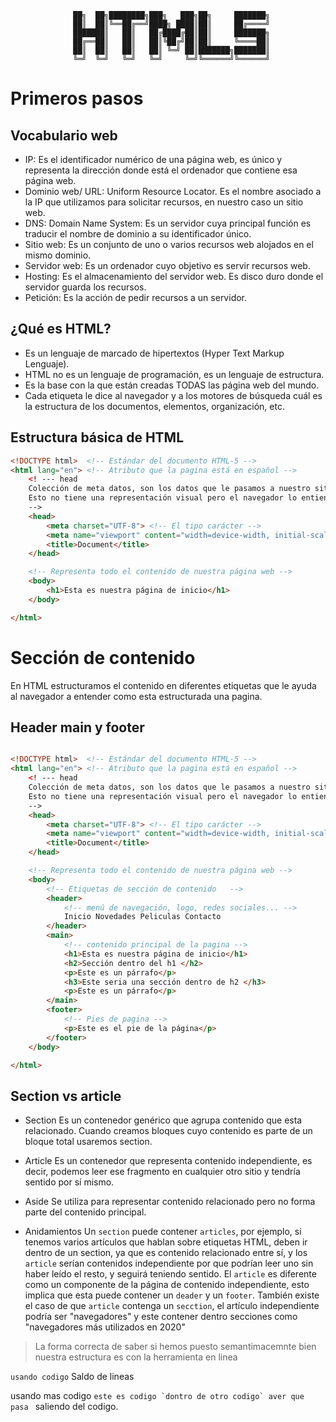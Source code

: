                   ██╗  ██╗████████╗███╗   ███╗██╗     ███████╗
                  ██║  ██║╚══██╔══╝████╗ ████║██║     ██╔════╝
                  ███████║   ██║   ██╔████╔██║██║     ███████╗
                  ██╔══██║   ██║   ██║╚██╔╝██║██║     ╚════██║
                  ██║  ██║   ██║   ██║ ╚═╝ ██║███████╗███████║
                  ╚═╝  ╚═╝   ╚═╝   ╚═╝     ╚═╝╚══════╝╚══════╝


# Primeros pasos

## Vocabulario web

- IP: Es el identificador numérico de una página web, es único y representa la dirección donde está el ordenador que contiene esa página web.
- Dominio web/ URL: Uniform Resource Locator. Es el nombre asociado a la IP que utilizamos para solicitar recursos, en nuestro caso un sitio web.
- DNS: Domain Name System: Es un servidor cuya principal función es traducir el nombre de dominio a su identificador único.
- Sitio web: Es un conjunto de uno o varios recursos web alojados en el mismo dominio.
- Servidor web: Es un ordenador cuyo objetivo es servir recursos web.
- Hosting: Es el almacenamiento del servidor web. Es disco duro donde el servidor guarda los recursos.
- Petición: Es la acción de pedir recursos a un servidor.

## ¿Qué es HTML?
- Es un lenguaje de marcado de hipertextos (Hyper Text Markup Lenguaje).
- HTML no es un lenguaje de programación, es un lenguaje de estructura.
- Es la base con la que están creadas TODAS las página web del mundo.
- Cada etiqueta le dice al navegador y a los motores de búsqueda cuál es la estructura de los documentos, elementos, organización, etc.

## Estructura básica de HTML
```html
<!DOCTYPE html>  <!-- Estándar del documento HTML-5 -->
<html lang="en"> <!-- Atributo que la pagina está en español -->
	<! --- head
	Colección de meta datos, son los datos que le pasamos a nuestro sitio web
	Esto no tiene una representación visual pero el navegador lo entiende
	-->
	<head>
		<meta charset="UTF-8"> <!-- El tipo carácter -->
		<meta name="viewport" content="width=device-width, initial-scale=1.0">
		<title>Document</title>
	</head>

	<!-- Representa todo el contenido de nuestra página web -->
	<body> 
		<h1>Esta es nuestra página de inicio</h1>
	</body>

</html>
```

# Sección de contenido

En HTML estructuramos el contenido en diferentes etiquetas que le ayuda al navegador a entender como esta estructurada una pagina.

## Header main y footer

```html

<!DOCTYPE html>  <!-- Estándar del documento HTML-5 -->
<html lang="en"> <!-- Atributo que la pagina está en español -->
	<! --- head
	Colección de meta datos, son los datos que le pasamos a nuestro sitio web
	Esto no tiene una representación visual pero el navegador lo entiende
	-->
	<head>
		<meta charset="UTF-8"> <!-- El tipo carácter -->
		<meta name="viewport" content="width=device-width, initial-scale=1.0">
		<title>Document</title>
	</head>

	<!-- Representa todo el contenido de nuestra página web -->
	<body> 
		<!-- Etiquetas de sección de contenido   -->
		<header>
			<!-- menú de navegación, logo, redes sociales... -->
			Inicio Novedades Peliculas Contacto
		</header>
		<main>
			<!-- contenido principal de la pagina -->
			<h1>Esta es nuestra página de inicio</h1>
			<h2>Sección dentro del h1 </h2>
			<p>Este es un párrafo</p>
			<h3>Este seria una sección dentro de h2 </h3>
			<p>Este es un párrafo</p>
		</main>
		<footer>
			<!-- Pies de pagina -->
			<p>Este es el pie de la página</p>
		</footer>
	</body>

</html>
```

## Section vs article

- Section
Es un contenedor genérico que agrupa contenido que esta relacionado. Cuando creamos bloques cuyo contenido es parte de un bloque total usaremos section.

- Article
Es un contenedor que representa contenido independiente, es decir, podemos leer ese fragmento en cualquier otro sitio y tendría sentido por sí mismo.

- Aside
Se utiliza para representar contenido relacionado pero no forma parte del contenido principal.

- Anidamientos
Un `section` puede contener `articles`, por ejemplo, si tenemos varios artículos que hablan sobre etiquetas HTML, deben ir dentro de un section, ya que es contenido relacionado entre sí, y los `article` serían contenidos independiente por que podrían leer uno sin haber leído el resto, y seguirá teniendo sentido.
El `article` es diferente como un componente de la página de contenido independiente, esto implica que esta puede contener un `deader` y un `footer`.
También existe el caso de que `article` contenga un `secction`, el artículo independiente podría ser "navegadores" y este contener dentro secciones como "navegadores más utilizados en 2020"

> La forma correcta de saber si hemos puesto semantimacemnte bien nuestra estructura es con la herramienta en linea

``usando codigo``
Saldo de lineas

usando mas codigo ``este es codigo `dontro de otro codigo` aver que pasa `` saliendo del codigo.



